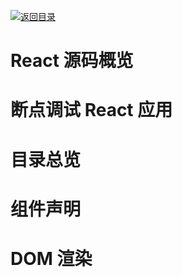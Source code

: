 [![返回目录](https://parg.co/UY3)](https://github.com/wx-chevalier/Web-Series)

# React 源码概览

# 断点调试 React 应用

# 目录总览

# 组件声明

# DOM 渲染
